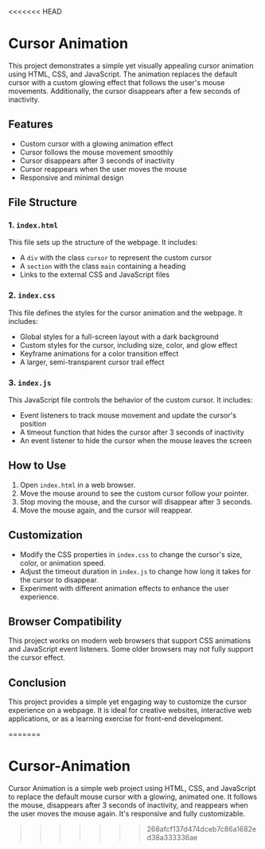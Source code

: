 <<<<<<< HEAD
# Cursor Animation

This project demonstrates a simple yet visually appealing cursor animation using HTML, CSS, and JavaScript. The animation replaces the default cursor with a custom glowing effect that follows the user's mouse movements. Additionally, the cursor disappears after a few seconds of inactivity.

## Features
- Custom cursor with a glowing animation effect
- Cursor follows the mouse movement smoothly
- Cursor disappears after 3 seconds of inactivity
- Cursor reappears when the user moves the mouse
- Responsive and minimal design

## File Structure

### 1. `index.html`
This file sets up the structure of the webpage. It includes:
- A `div` with the class `cursor` to represent the custom cursor
- A `section` with the class `main` containing a heading
- Links to the external CSS and JavaScript files

### 2. `index.css`
This file defines the styles for the cursor animation and the webpage. It includes:
- Global styles for a full-screen layout with a dark background
- Custom styles for the cursor, including size, color, and glow effect
- Keyframe animations for a color transition effect
- A larger, semi-transparent cursor trail effect

### 3. `index.js`
This JavaScript file controls the behavior of the custom cursor. It includes:
- Event listeners to track mouse movement and update the cursor's position
- A timeout function that hides the cursor after 3 seconds of inactivity
- An event listener to hide the cursor when the mouse leaves the screen

## How to Use
1. Open `index.html` in a web browser.
2. Move the mouse around to see the custom cursor follow your pointer.
3. Stop moving the mouse, and the cursor will disappear after 3 seconds.
4. Move the mouse again, and the cursor will reappear.

## Customization
- Modify the CSS properties in `index.css` to change the cursor's size, color, or animation speed.
- Adjust the timeout duration in `index.js` to change how long it takes for the cursor to disappear.
- Experiment with different animation effects to enhance the user experience.

## Browser Compatibility
This project works on modern web browsers that support CSS animations and JavaScript event listeners. Some older browsers may not fully support the cursor effect.

## Conclusion
This project provides a simple yet engaging way to customize the cursor experience on a webpage. It is ideal for creative websites, interactive web applications, or as a learning exercise for front-end development.

=======
# Cursor-Animation
Cursor Animation is a simple web project using HTML, CSS, and JavaScript to replace the default mouse cursor with a glowing, animated one. It follows the mouse, disappears after 3 seconds of inactivity, and reappears when the user moves the mouse again. It's responsive and fully customizable.
>>>>>>> 268afcf137d474dceb7c86a1682ed38a333336ae
